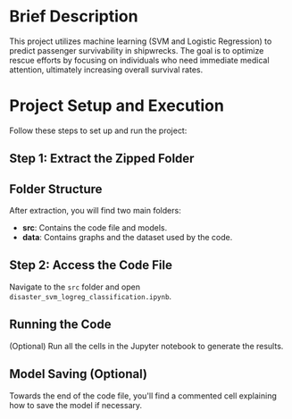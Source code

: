 # Brief Description

This project utilizes machine learning (SVM and Logistic Regression) to predict passenger survivability in shipwrecks. 
The goal is to optimize rescue efforts by focusing on individuals who need immediate medical attention, ultimately increasing 
overall survival rates.

# Project Setup and Execution

Follow these steps to set up and run the project:
## Step 1: Extract the Zipped Folder

## Folder Structure

After extraction, you will find two main folders:

- **src**: Contains the code file and models.
- **data**: Contains graphs and the dataset used by the code.

## Step 2: Access the Code File

Navigate to the `src` folder and open `disaster_svm_logreg_classification.ipynb`.

## Running the Code

(Optional) Run all the cells in the Jupyter notebook to generate the results.

## Model Saving (Optional)

Towards the end of the code file, you'll find a commented cell explaining how to save the model if necessary.
